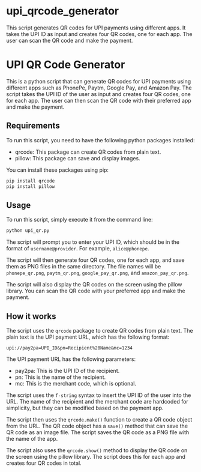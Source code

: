 # upi_qrcode_generator
This script generates QR codes for UPI payments using different apps. It takes the UPI ID as input and creates four QR codes, one for each app. The user can scan the QR code and make the payment.
# UPI QR Code Generator

This is a python script that can generate QR codes for UPI payments using different apps such as PhonePe, Paytm, Google Pay, and Amazon Pay. The script takes the UPI ID of the user as input and creates four QR codes, one for each app. The user can then scan the QR code with their preferred app and make the payment.

## Requirements

To run this script, you need to have the following python packages installed:

- qrcode: This package can create QR codes from plain text.
- pillow: This package can save and display images.

You can install these packages using pip:

```bash
pip install qrcode
pip install pillow
```

## Usage

To run this script, simply execute it from the command line:

```bash
python upi_qr.py
```

The script will prompt you to enter your UPI ID, which should be in the format of `username@provider`. For example, `alice@phonepe`.

The script will then generate four QR codes, one for each app, and save them as PNG files in the same directory. The file names will be `phonepe_qr.png`, `paytm_qr.png`, `google_pay_qr.png`, and `amazon_pay_qr.png`.

The script will also display the QR codes on the screen using the pillow library. You can scan the QR code with your preferred app and make the payment.

## How it works

The script uses the `qrcode` package to create QR codes from plain text. The plain text is the UPI payment URL, which has the following format:

```
upi://pay2pa=UPI_ID&pn=Recipient%20Name&mc=1234
```

The UPI payment URL has the following parameters:

- pay2pa: This is the UPI ID of the recipient.
- pn: This is the name of the recipient.
- mc: This is the merchant code, which is optional.

The script uses the `f-string` syntax to insert the UPI ID of the user into the URL. The name of the recipient and the merchant code are hardcoded for simplicity, but they can be modified based on the payment app.

The script then uses the `qrcode.make()` function to create a QR code object from the URL. The QR code object has a `save()` method that can save the QR code as an image file. The script saves the QR code as a PNG file with the name of the app.

The script also uses the `qrcode.show()` method to display the QR code on the screen using the pillow library. The script does this for each app and creates four QR codes in total.

